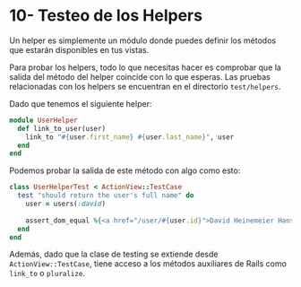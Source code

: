 # 10- Testeo de los Helpers

Un helper es simplemente un módulo donde puedes definir los métodos que estarán disponibles en tus vistas.

Para probar los helpers, todo lo que necesitas hacer es comprobar que la salida del método del helper coincide con lo que esperas. Las pruebas relacionadas con los helpers se encuentran en el directorio `test/helpers`.

Dado que tenemos el siguiente helper:

```ruby
module UserHelper
  def link_to_user(user)
    link_to "#{user.first_name} #{user.last_name}", user
  end
end
```

Podemos probar la salida de este método con algo como esto:

```ruby
class UserHelperTest < ActionView::TestCase
  test "should return the user's full name" do
    user = users(:david)
 
    assert_dom_equal %{<a href="/user/#{user.id}">David Heinemeier Hansson</a>}, link_to_user(user)
  end
end
```

Además, dado que la clase de testing se extiende desde `ActionView::TestCase`, tiene acceso a los métodos auxiliares de Rails como `link_to` o `pluralize`.



